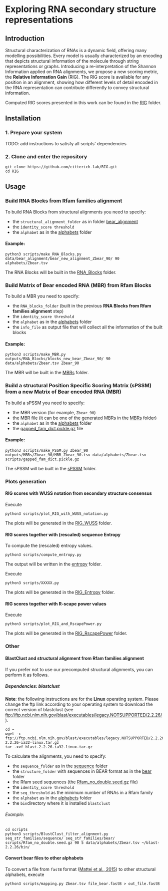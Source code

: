 # Exploring RNA secondary structure representations

## Introduction
Structural characterization of RNAs is a dynamic field, offering many modelling possibilities. Every model is usually 
characterized by an encoding that depicts structural information of the molecule through string representations or graphs. 
Introducing a re-interpretation of the Shannon Information applied on RNA alignments, we propose a new scoring metric, 
the **Relative Information Gain** (RIG). The RIG score is available for any position in an alignment, showing how different 
levels of detail encoded in the RNA representation can contribute differently to convey structural information.

Computed RIG scores presented in this work can be found in the [RIG](data/RIG) folder.

## Installation

### 1. Prepare your system

TODO: add instructions to satisfy all scripts' dependencies

### 2. Clone and enter the repository

```
git clone https://github.com/citterich-lab/RIG.git
cd RIG
```

## Usage

### Build RNA Blocks from Rfam families alignment

To build RNA Blocks from structural alignments you need to specify:

* the `structural_alignment_folder` as in folder [bear_alignment](data/bear_alignment) 
* the `identity_score threshold`
* the `alphabet` as in the [alphabets](data/alphabets) folder

#### Example:
```
python3 scripts/make_RNA_Blocks.py data/bear_alignment/bear_new_alignment_Zbear_90/ 90 alphabets/Zbear.tsv
```

The RNA Blocks will be built in the [RNA_Blocks](outputs/RNA_Blocks) folder.


### Build Matrix of Bear encoded RNA (MBR) from Rfam Blocks

To build a MBR you need to specify:

* the `RNA_blocks_folder` (built in the previous **RNA Blocks from Rfam families alignment** step)
* the `identity_score threshold`
* the `alphabet` as in the [alphabets](data/alphabets) folder
* the `info_file` as output file that will collect all the information of the built blocks

#### Example:
```
python3 scripts/make_MBR.py outputs/RNA_Blocks/blocks_new_bear_Zbear_90/ 90 data/alphabets/Zbear.tsv Zbear_90
```

The MBR will be built in the [MBRs](outputs/MBRs) folder.


### Build a structural Position Specific Scoring Matrix (sPSSM) from a new Matrix of Bear encoded RNA (MBR)

To build a sPSSM you need to specify:

* the MBR version (for example, `Zbear_90`)
* the MBR file (it can be one of the generated MBRs in the [MBRs](outputs/MBRs) folder)
* the `alphabet` as in the [alphabets](data/alphabets) folder 
* the [gapped_fam_dict.pickle.gz](scripts/gapped_fam_dict.pickle.gz) file

#### Example:
```
python3 scripts/make_PSSM.py Zbear_90 outputs/MBRs/Zbear_90/MBR_Zbear_90.tsv data/alphabets/Zbear.tsv scripts/gapped_fam_dict.pickle.gz
```

The sPSSM will be built in the [sPSSM](outputs/sPSSMs) folder.



### Plots generation
 
#### RIG scores with WUSS notation from secondary structure consensus
Execute

```
python3 scripts/plot_RIG_with_WUSS_notation.py 
```

The plots will be generated in the [RIG_WUSS](plots/RIG_WUSS) folder.


#### RIG scores together with (rescaled) sequence Entropy

To compute the (rescaled) entropy values.

```
python3 scripts/compute_entropy.py
```

The output will be written in the [entropy](outputs/entropy) folder.

Execute

```
python3 scripts/XXXXX.py 
```

The plots will be generated in the [RIG_Entropy](plots/RIG_Entropy) folder.


#### RIG scores together with R-scape power values
Execute

```
python3 scripts/plot_RIG_and_RscapePower.py 
```

The plots will be generated in the [RIG_RscapePower](plots/RIG_RscapePower) folder.


### Other

#### BlastClust and structural alignment from Rfam families alignment

If you prefer not to use our precomputed structural alignments, you can perform it as follows.

##### Dependencies: blastclust

**Note**: the following instructions are for the **Linux** operating system. Please change the ftp link according to 
your operating system to download the correct version of blastclust 
(see ftp://ftp.ncbi.nlm.nih.gov/blast/executables/legacy.NOTSUPPORTED/2.2.26/).

```
cd ~
wget -c ftp://ftp.ncbi.nlm.nih.gov/blast/executables/legacy.NOTSUPPORTED/2.2.26/blast-2.2.26-ia32-linux.tar.gz
tar -xvf blast-2.2.26-ia32-linux.tar.gz
```

To calculate the alignments, you need to specify:

* the `sequence_folder` as in the [sequence](seq_str_families/sequence) folder
* the `structure_folder` with sequences in BEAR format as in the [bear](seq_str_families/bear) folder
* the Rfam seed sequences (the [Rfam_no_double.seed.gz](scripts/Rfam_no_double.seed.gz) file)
* the `identity_score threshold`
* the `seq_threshold` as the minimum number of RNAs in a Rfam family
* the `alphabet` as in the [alphabets](data/alphabets) folder
* the `bin`directory where it is installed `blastclust`

###### Example:
```
cd scripts
python3 scripts/BlustClust_filter_alignment.py seq_str_families/sequence/ seq_str_families/bear/ scripts/Rfam_no_double.seed.gz 90 5 data/alphabets/Zbear.tsv ~/blast-2.2.26/bin/
```


#### Convert bear files to other alphabets
To convert a file from `fastB` format ([Mattei et al., 2015](https://academic.oup.com/nar/article/43/W1/W493/2467934)) 
to other structural alphabets, execute

```
python3 scripts/mapping.py Zbear.tsv file_bear.fastB > out_file.fastB
```